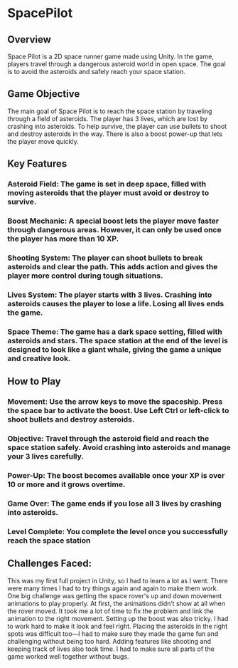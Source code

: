 # SpacePilot
## Overview
Space Pilot is a 2D space runner game made using Unity. In the game, players travel through a dangerous asteroid world in open space. The goal is to avoid the asteroids and safely reach your space station.
## Game Objective
The main goal of Space Pilot is to reach the space station by traveling through a field of asteroids. The player has 3 lives, which are lost by crashing into asteroids. To help survive, the player can use bullets to shoot and destroy asteroids in the way. There is also a boost power-up that lets the player move quickly.
## Key Features
### Asteroid Field: The game is set in deep space, filled with moving asteroids that the player must avoid or destroy to survive.
### Boost Mechanic: A special boost lets the player move faster through dangerous areas. However, it can only be used once the player has more than 10 XP.
### Shooting System: The player can shoot bullets to break asteroids and clear the path. This adds action and gives the player more control during tough situations.
### Lives System: The player starts with 3 lives. Crashing into asteroids causes the player to lose a life. Losing all lives ends the game.
### Space Theme: The game has a dark space setting, filled with asteroids and stars. The space station at the end of the level is designed to look like a giant whale, giving the game a unique and creative look.
## How to Play
### Movement: Use the arrow keys to move the spaceship. Press the space bar to activate the boost. Use Left Ctrl or left-click to shoot bullets and destroy asteroids.
### Objective: Travel through the asteroid field and reach the space station safely. Avoid crashing into asteroids and manage your 3 lives carefully.
### Power-Up: The boost becomes available once your XP is over 10 or more and it grows overtime.
### Game Over: The game ends if you lose all 3 lives by crashing into asteroids.
### Level Complete: You complete the level once you successfully reach the space station

## Challenges Faced:
This was my first full project in Unity, so I had to learn a lot as I went. There were many times I had to try things again and again to make them work.
One big challenge was getting the space rover's up and down movement animations to play properly. At first, the animations didn’t show at all when the rover moved. It took me a lot of time to fix the problem and link the animation to the right movement.
Setting up the boost was also tricky. I had to work hard to make it look and feel right. Placing the asteroids in the right spots was difficult too—I had to make sure they made the game fun and challenging without being too hard.
Adding features like shooting and keeping track of lives also took time. I had to make sure all parts of the game worked well together without bugs.





